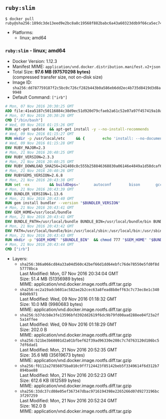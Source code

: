 ## `ruby:slim`

```console
$ docker pull ruby@sha256:189dc3de13eed9e2bc8a8c19568f882babc6a43a60323ddb9f66ca5ec74dae55
```

-	Platforms:
	-	linux; amd64

### `ruby:slim` - linux; amd64

-	Docker Version: 1.12.3
-	Manifest MIME: `application/vnd.docker.distribution.manifest.v2+json`
-	Total Size: **97.6 MB (97570298 bytes)**  
	(compressed transfer size, not on-disk size)
-	Image ID: `sha256:dd787759187f2c5bc0c726cf282b443b0a586eb6dd2ec4b735d8419d3d8a9948`
-	Default Command: `["irb"]`

```dockerfile
# Mon, 07 Nov 2016 20:30:25 GMT
ADD file:41ea5187c50116884c38d9ec51d920d79cfaeb2a61c52e07a97f457419a10a4f in / 
# Mon, 07 Nov 2016 20:30:26 GMT
CMD ["/bin/bash"]
# Wed, 09 Nov 2016 01:15:26 GMT
RUN apt-get update 	&& apt-get install -y --no-install-recommends 		bzip2 		ca-certificates 		libffi-dev 		libgdbm3 		libssl-dev 		libyaml-dev 		procps 		zlib1g-dev 	&& rm -rf /var/lib/apt/lists/*
# Wed, 09 Nov 2016 01:15:27 GMT
RUN mkdir -p /usr/local/etc 	&& { 		echo 'install: --no-document'; 		echo 'update: --no-document'; 	} >> /usr/local/etc/gemrc
# Wed, 09 Nov 2016 01:15:28 GMT
ENV RUBY_MAJOR=2.3
# Mon, 21 Nov 2016 20:40:25 GMT
ENV RUBY_VERSION=2.3.3
# Mon, 21 Nov 2016 20:40:25 GMT
ENV RUBY_DOWNLOAD_SHA256=241408c8c555b258846368830a06146e4849a1d58dcaf6b14a3b6a73058115b7
# Mon, 21 Nov 2016 20:40:26 GMT
ENV RUBYGEMS_VERSION=2.6.8
# Mon, 21 Nov 2016 20:43:38 GMT
RUN set -ex 		&& buildDeps=' 		autoconf 		bison 		gcc 		libbz2-dev 		libgdbm-dev 		libglib2.0-dev 		libncurses-dev 		libreadline-dev 		libxml2-dev 		libxslt-dev 		make 		ruby 		wget 	' 	&& apt-get update 	&& apt-get install -y --no-install-recommends $buildDeps 	&& rm -rf /var/lib/apt/lists/* 		&& wget -O ruby.tar.gz "https://cache.ruby-lang.org/pub/ruby/$RUBY_MAJOR/ruby-$RUBY_VERSION.tar.gz" 	&& echo "$RUBY_DOWNLOAD_SHA256 *ruby.tar.gz" | sha256sum -c - 		&& mkdir -p /usr/src/ruby 	&& tar -xzf ruby.tar.gz -C /usr/src/ruby --strip-components=1 	&& rm ruby.tar.gz 		&& cd /usr/src/ruby 		&& { 		echo '#define ENABLE_PATH_CHECK 0'; 		echo; 		cat file.c; 	} > file.c.new 	&& mv file.c.new file.c 		&& autoconf 	&& ./configure --disable-install-doc 	&& make -j"$(nproc)" 	&& make install 		&& apt-get purge -y --auto-remove $buildDeps 	&& cd / 	&& rm -r /usr/src/ruby 		&& gem update --system "$RUBYGEMS_VERSION"
# Mon, 21 Nov 2016 20:43:39 GMT
ENV BUNDLER_VERSION=1.13.6
# Mon, 21 Nov 2016 20:43:40 GMT
RUN gem install bundler --version "$BUNDLER_VERSION"
# Mon, 21 Nov 2016 20:43:41 GMT
ENV GEM_HOME=/usr/local/bundle
# Mon, 21 Nov 2016 20:43:41 GMT
ENV BUNDLE_PATH=/usr/local/bundle BUNDLE_BIN=/usr/local/bundle/bin BUNDLE_SILENCE_ROOT_WARNING=1 BUNDLE_APP_CONFIG=/usr/local/bundle
# Mon, 21 Nov 2016 20:43:42 GMT
ENV PATH=/usr/local/bundle/bin:/usr/local/sbin:/usr/local/bin:/usr/sbin:/usr/bin:/sbin:/bin
# Mon, 21 Nov 2016 20:43:43 GMT
RUN mkdir -p "$GEM_HOME" "$BUNDLE_BIN" 	&& chmod 777 "$GEM_HOME" "$BUNDLE_BIN"
# Mon, 21 Nov 2016 20:43:44 GMT
CMD ["irb"]
```

-	Layers:
	-	`sha256:386a066cd84a33a04d560c42bef66d1dd64ebfc76de78550e5fd0f8d57778bca`  
		Last Modified: Mon, 07 Nov 2016 20:34:04 GMT  
		Size: 51.4 MB (51356989 bytes)  
		MIME: application/vnd.docker.image.rootfs.diff.tar.gzip
	-	`sha256:ec2a19adcb601ac582ae2b2cec63a8fead8b8eff63c7c73ec8e1c34084b0b971`  
		Last Modified: Wed, 09 Nov 2016 01:18:32 GMT  
		Size: 10.0 MB (9980683 bytes)  
		MIME: application/vnd.docker.image.rootfs.diff.tar.gzip
	-	`sha256:b37dcb8e3fe13596bfd392dd2619f6dc9b79fd00aad288ee04f23a2f5a14ffee`  
		Last Modified: Wed, 09 Nov 2016 01:18:29 GMT  
		Size: 202.0 B  
		MIME: application/vnd.docker.image.rootfs.diff.tar.gzip
	-	`sha256:521be3b60801d2a01bfbef62f39ad96330e208c7c7d763120d186bc57df6dad1`  
		Last Modified: Mon, 21 Nov 2016 20:52:35 GMT  
		Size: 35.6 MB (35619673 bytes)  
		MIME: application/vnd.docker.image.rootfs.diff.tar.gzip
	-	`sha256:f0112a27856075ba010c9ff7124423f85142beb5f3349614f6d312b7894bae88`  
		Last Modified: Mon, 21 Nov 2016 20:52:23 GMT  
		Size: 612.6 KB (612589 bytes)  
		MIME: application/vnd.docker.image.rootfs.diff.tar.gzip
	-	`sha256:33dc37cd08e05ef367347dbac9716194398e2265266d07d9273196bc3f297259`  
		Last Modified: Mon, 21 Nov 2016 20:52:24 GMT  
		Size: 162.0 B  
		MIME: application/vnd.docker.image.rootfs.diff.tar.gzip
